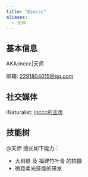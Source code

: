 ```yaml
---
title: "@inccc"
aliases:
  - 天师
---
```


## 基本信息

AKA:inccc|天师

邮箱: 2291804015@qq.com

## 社交媒体

INaturalist: [inccc的主页](https://www.inaturalist.org/people/incccc)

## 技能树

@天师 擅长如下能力：

* 大树蛙 及 福建竹叶青 的拍摄
* 微距柔光技能的研发
